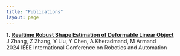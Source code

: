 ```yaml
---
title: "Publications"
layout: page
---
```


**1.** [**Realtime Robust Shape Estimation of Deformable Linear Object**](https://arxiv.org/abs/2403.16146) <br>
       J Zhang, Z Zhang, Y Liu, Y Chen, A Kheradmand, M Armand <br>
       2024 IEEE International Conference on Robotics and Automation
